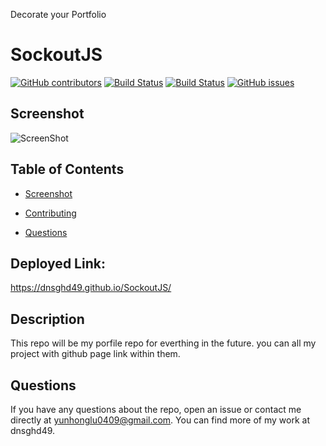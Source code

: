Decorate your Portfolio

# SockoutJS
  [![GitHub contributors](https://img.shields.io/github/contributors/dnsghd49/SockoutJS.svg)](https://GitHub.com/dnsghd49/SockoutJS/graphs/contributors/)
  [![Build Status](https://img.shields.io/github/forks/dnsghd49/SockoutJS.svg)](https://github.com/dnsghd49/SockoutJS/network/)
  [![Build Status](https://img.shields.io/github/stars/dnsghd49/SockoutJS.svg)](https://github.com/dnsghd49/SockoutJS/)
  [![GitHub issues](https://img.shields.io/github/issues/dnsghd49/SockoutJS.svg)](https://GitHub.com/dnsghd49/SockoutJS/issues/)



## Screenshot

![ScreenShot](https://raw.github.com/dnsghd49/stunning-carnival/master/imgs/screenshot.png)

## Table of Contents 

* [Screenshot](#screenshot)

* [Contributing](#contributing)

* [Questions](#questions)

## Deployed Link:

https://dnsghd49.github.io/SockoutJS/

## Description

This repo will be my porfile repo for everthing in the future. you can all my project with github page link within them. 

## Questions

If you have any questions about the repo, open an issue or contact me directly at yunhonglu0409@gmail.com. You can find more of my work at dnsghd49.
